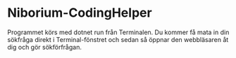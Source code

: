 # Niborium-CodingHelper

Programmet körs med dotnet run från Terminalen.
Du kommer få mata in din sökfråga direkt i Terminal-fönstret och sedan så öppnar den webbläsaren åt dig och gör sökförfrågan.
